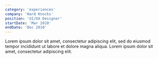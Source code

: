 ```yaml
---
category: 'experiences'
company: 'Hard Knocks'
position: 'UI/UX Designer'
startDate: 'Mar 2010'
endDate: 'Dec 2010'
---
```


Lorem ipsum dolor sit amet, consectetur adipiscing elit, sed do eiusmod tempor incididunt ut labore et dolore magna aliqua. Lorem ipsum dolor sit amet, consectetur adipiscing elit.
